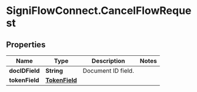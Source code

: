 # SigniFlowConnect.CancelFlowRequest

## Properties

Name | Type | Description | Notes
------------ | ------------- | ------------- | -------------
**docIDField** | **String** | Document ID field. | 
**tokenField** | [**TokenField**](TokenField.md) |  | 


